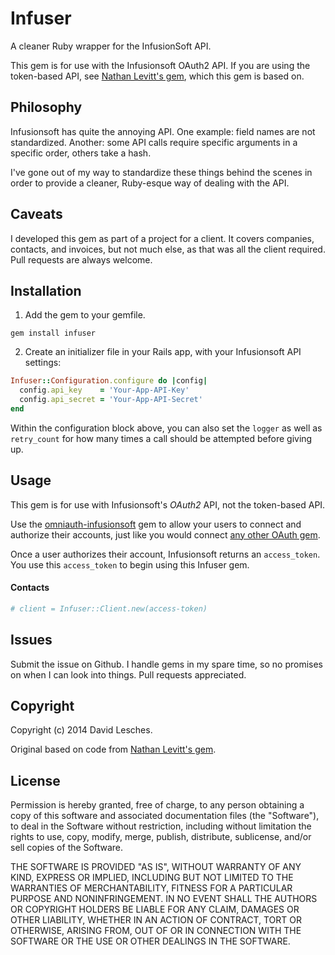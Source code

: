 # Infuser

A cleaner Ruby wrapper for the InfusionSoft API.

This gem is for use with the Infusionsoft OAuth2 API. If you are using the token-based API, see [Nathan Levitt's gem](https://github.com/nateleavitt/infusionsoft), which this gem is based on.

## Philosophy

Infusionsoft has quite the annoying API. One example: field names are not standardized. Another: some API calls require specific arguments in a specific order, others take a hash.

I've gone out of my way to standardize these things behind the scenes in order to provide a cleaner, Ruby-esque way of dealing with the API.

## Caveats

I developed this gem as part of a project for a client. It covers companies, contacts, and invoices, but not much else, as that was all the client required. Pull requests are always welcome.

## Installation
1. Add the gem to your gemfile.

```
gem install infuser
```

2. Create an initializer file in your Rails app, with your Infusionsoft API settings:

```ruby
Infuser::Configuration.configure do |config|
  config.api_key    = 'Your-App-API-Key'
  config.api_secret = 'Your-App-API-Secret'
end
```

Within the configuration block above, you can also set the `logger` as well as `retry_count` for how many times a call should be attempted before giving up.

## Usage

This gem is for use with Infusionsoft's *OAuth2* API, not the token-based API.

Use the [omniauth-infusionsoft](https://github.com/l1h3r/omniauth-infusionsoft) gem to allow your users to connect and authorize their accounts, just like you would connect [any other OAuth gem](http://railscasts.com/episodes/360-facebook-authentication).

Once a user authorizes their account, Infusionsoft returns an `access_token`. You use this `access_token` to begin using this Infuser gem.

#### Contacts

```ruby
# client = Infuser::Client.new(access-token)

```

## Issues
Submit the issue on Github. I handle gems in my spare time, so no promises on when I can look into things. Pull requests appreciated.

## Copyright
Copyright (c) 2014 David Lesches.

Original based on code from [Nathan Levitt's gem](https://github.com/nateleavitt/infusionsoft).

## License
Permission is hereby granted, free of charge, to any person obtaining a copy of this software and associated documentation files (the "Software"), to deal in the Software without restriction, including without limitation the rights to use, copy, modify, merge, publish, distribute, sublicense, and/or sell copies of the Software.

THE SOFTWARE IS PROVIDED "AS IS", WITHOUT WARRANTY OF ANY KIND, EXPRESS OR IMPLIED, INCLUDING BUT NOT LIMITED TO THE WARRANTIES OF MERCHANTABILITY, FITNESS FOR A PARTICULAR PURPOSE AND NONINFRINGEMENT. IN NO EVENT SHALL THE AUTHORS OR COPYRIGHT HOLDERS BE LIABLE FOR ANY CLAIM, DAMAGES OR OTHER LIABILITY, WHETHER IN AN ACTION OF CONTRACT, TORT OR OTHERWISE, ARISING FROM, OUT OF OR IN CONNECTION WITH THE SOFTWARE OR THE USE OR OTHER DEALINGS IN THE SOFTWARE.